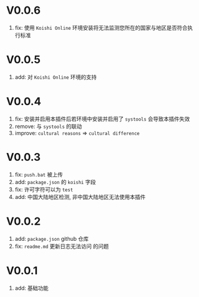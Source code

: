 # V0.0.6
1. fix: 使用 `Koishi Online` 环境安装将无法监测您所在的国家与地区是否符合执行标准

# V0.0.5
1. add: 对 `Koishi Online` 环境的支持

# V0.0.4
1. fix: 安装并启用本插件后若环境中安装并启用了 `systools` 会导致本插件失效
2. remove: 与 `systools` 的联动
3. improve: `cultural reasons` => `cultural difference`

# V0.0.3
1. fix: `push.bat` 被上传
2. add: `package.json` 的 `koishi` 字段
3. fix: 许可字符可以为 `test`
4. add: 中国大陆地区检测, 非中国大陆地区无法使用本插件

# V0.0.2
1. add: `package.json` github 仓库
2. fix: `readme.md` 更新日志无法访问 的问题

# V0.0.1
1. add: 基础功能
